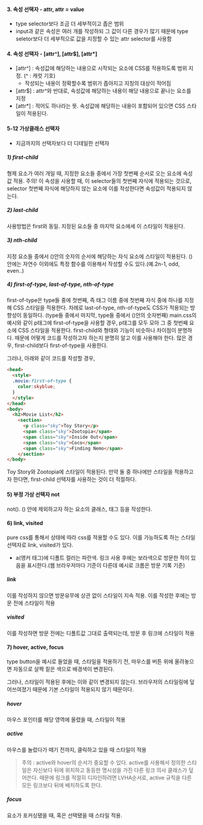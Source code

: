 #### 3. 속성 선택자 - attr, attr = value 
- type selector보다 조금 더 세부적이고 좁은 범위
- input과 같은 속성은 여러 개를 작성하되 그 값이 다른 경우가 많기 때문에 type seletor보다 더 세부적으로 값을 지정할 수 있는 attr selector를 사용함

<!-- **index.html 과 main.css에 이어서 예시 작성 -->
#### 4. 속성 선택자 - [attr^], [attr$], [attr*]
- [attr^] :  속성값에 해당하는 내용으로 시작되는 요소에 CSS를 적용하도록 범위 지정. (^ : 캐럿 기호)
    - 작성되는 내용이 정확할수록 범위가 좁아지고 지칭의 대상이 적어짐
- [attr$] : attr^와 반대로, 속성값에 해당하는 내용이 해당 내용으로 끝나는 요소를 지정
- [attr*] : 적어도 하나라는 뜻. 속성값에 해당하는 내용이 포함되어 있으면 CSS 스타일이 적용된다.

#### 5-12 가상클래스 선택자
- 지금까지의 선택자보다 더 디테일한 선택자
##### 1) first-child
형제 요소가 여러 개일 때, 지정한 요소들 중에서 가장 첫번째 순서로 오는 요소에 속성값 적용. 
주의! 이 속성을 사용할 때, 이 selector들의 첫번째 자식에 적용되는 것으로, selector 첫번째 자식에 해당하지 않는 요소에 이를 작성한다면 속성값이 적용되지 않는다.

##### 2) last-child
사용방법은 first와 동일. 지정된 요소들 중 마지막 요소에세 이 스타일이 적용된다. 

##### 3) nth-child
지정 요소들 중에서 ()안의 숫자의 순서에 해당하는 자식 요소에 스타일이 적용된다. 
()안에는 자연수 이외에도 특정 함수를 이용해서 작성할 수도 있다.(예.2n-1, odd, even..)

##### 4) first-of-type, last-of-type, nth-of-type
first-of-type은 type들 중에 첫번째, 즉 태그 이름 중에 첫번째 자식 중에 하나를 지정해 CSS  스타일을 적용한다.
차례로 last-of-type, nth-of-type도 CSS가 적용되는 방향성이 동일하다. (type들 중에서 마지막, type들 중에서 ()안의 숫자번째)
main.css의 예시와 같이 p태그에 first-of-type을 사용할 경우, p태그를 모두 모아 그 중 첫번째 요소에 CSS 스타일을 적용한다.
first-child와 형태와 기능이 비슷하나 차이점이 분명하다. 때문에 어떻게 코드를 작성하고자 하는지 분명히 알고 이를 사용해야 한다. 많은 경우, first-child보다 first-of-type을 사용한다.

그러나, 아래와 같이 코드를 작성할 경우,
```html
<head>
  <style>
  .movie:first-of-type {
    color:skyblue;
  }
  </style>
</head>
<body>
  <h2>Movie List</h2>
    <section>
      <p class="sky">Toy Story</p>
      <span class="sky">Zootopia</span>
      <span class="sky">Inside Out</span>
      <span class="sky">Coco</span>
      <span class="sky">Finding Nemo</span>
    </section>
</body>
```
Toy Story와 Zootopia에 스타일이 적용된다. 만약 둘 중 하나에만 스타일을 적용하고자 한다면, first-child 선택자를 사용하는 것이 더 적절하다.

#### 5) 부정 가상 선택자 not
not(). () 안에 제외하고자 하는 요소의 클래스, 태그 등을 작성한다.

#### 6) link, visited
pure css를 통해서 상태에 따라 css를 적용할 수도 있다. 이를 가능하도록 하는 스타일 선택자로 link, visited가 있다.

- a(앵커 태그)에 디폴트 컬러는 파란색. 링크 사용 후에는 보라색으로 방문한 적이 있음을 표시한다.(웹 브라우저마다 기준이 다른데 예시로 크롬은 방문 기록 기준)
##### link
이를 작성하지 않으면 방문유무에 상관 없이 스타일이 지속 적용. 이를 작성한 후에는 방문 전에 스타일이 적용
##### visited
이를 작성하면 방문 전에는 디폴트값 그대로 출력되는데, 방문 후 링크에 스타일이 적용

#### 7) hover, active, focus
type button을 예시로 들었을 때,
스타일을 적용하기 전, 마우스를 버튼 위에 올려놓으면 자동으로 살짝 짙은 색으로 배경색이 변경된다.

그러나, 스타일이 적용된 후에는 이와 같이 변경되지 않는다. 브라우저의 스타일링에 덮어쓰여졌기 때문에 기본 스타일이 적용되지 않기 때문이다.

##### hover
마우스 포인터를 해당 영역에 올렸을 때, 스타일이 적용

##### active
마우스를 눌렀다가 떼기 전까지, 클릭하고 있을 때 스타일이 적용

>주의 : active와 hover의 순서가 중요할 수 있다. active를 사용해서 정의한 스타일은 자신보다 뒤에 위치하고 동등한 명시성을 가진 다른 링크 의사 클래스가 덮어쓴다. 때문에 링크를 적절히 디자인하려면 LVHA순서로, active 규칙을 다른 모든 링크보다 뒤에 배치하도록 한다.

##### focus
요소가 포커싱됐을 때, 혹은 선택됐을 때 스타일 적용.
